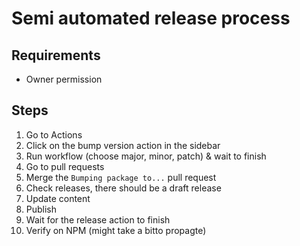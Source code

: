 
# Semi automated release process

## Requirements 
 * Owner permission

## Steps
 1. Go to Actions
 2. Click on the bump version action in the sidebar
 3. Run workflow (choose major, minor, patch) & wait to finish
 4. Go to pull requests
 5. Merge the `Bumping package to...` pull request
 6. Check releases, there should be a draft release
 7. Update content
 8. Publish
 9. Wait for the release action to finish
 10. Verify on NPM (might take a bitto propagte) 